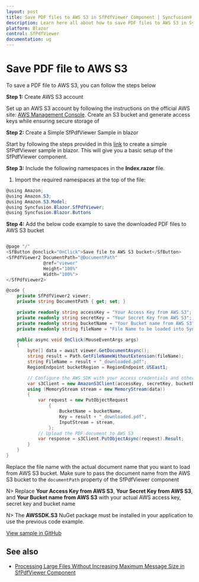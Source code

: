 ```yaml
---
layout: post
title: Save PDF files to AWS S3 in SfPdfViewer Component | Syncfusion®
description: Learn here all about how to save PDF files to AWS S3 in Syncfusion® Blazor SfPdfViewer component and much more details.
platform: Blazor
control: SfPdfViewer
documentation: ug
---
```


# Save PDF file to AWS S3

To save a PDF file to AWS S3, you can follow the steps below

**Step 1:** Create AWS S3 account 

 Set up an AWS S3 account by following the instructions on the official AWS site: [AWS Management Console](https://docs.aws.amazon.com/AmazonS3/latest/userguide/Welcome.html). Create an S3 bucket and generate access keys while ensuring secure storage of 

**Step 2:** Create a Simple SfPdfViewer Sample in blazor

Start by following the steps provided in this [link](https://blazor.syncfusion.com/documentation/pdfviewer-2/getting-started/server-side-application) to create a simple SfPdfViewer sample in blazor. This will give you a basic setup of the SfPdfViewer component.

**Step 3:** Include the following namespaces in the **Index.razor** file.

1. Import the required namespaces at the top of the file:

```csharp
@using Amazon;
@using Amazon.S3;
@using Amazon.S3.Model;
@using Syncfusion.Blazor.SfPdfViewer;
@using Syncfusion.Blazor.Buttons

```

**Step 4:** Add the below code example to save the downloaded PDF files to AWS S3 bucket

```csharp

@page "/"
<SfButton @onclick="OnClick">Save file to AWS S3 bucket</SfButton>
<SfPdfViewer2 DocumentPath="@DocumentPath"
              @ref="viewer"
              Height="100%"
              Width="100%">
</SfPdfViewer2>

@code {
    private SfPdfViewer2 viewer;
    private string DocumentPath { get; set; }

    private readonly string accessKey = "Your Access Key from AWS S3";
    private readonly string secretKey = "Your Secret Key from AWS S3";
    private readonly string bucketName = "Your Bucket name from AWS S3";
    private readonly string fileName = "File Name to be loaded into Syncfusion SfPdfViewer";

    public async void OnClick(MouseEventArgs args)
    {
        byte[] data = await viewer.GetDocumentAsync();
        string result = Path.GetFileNameWithoutExtension(fileName);
        string FileName = result + "_downloaded.pdf";
        RegionEndpoint bucketRegion = RegionEndpoint.USEast1;

        // Configure the AWS SDK with your access credentials and other settings
        var s3Client = new AmazonS3Client(accessKey, secretKey, bucketRegion);
        using (MemoryStream stream = new MemoryStream(data))
        {
            var request = new PutObjectRequest
                {
                    BucketName = bucketName,
                    Key = result + "_downloaded.pdf",
                    InputStream = stream,
                };
            // Upload the PDF document to AWS S3
            var response = s3Client.PutObjectAsync(request).Result;
        }
    }
}
```

Replace the file name with the actual document name that you want to load from AWS S3 bucket. Make sure to pass the document name from the AWS S3 bucket to the `documentPath` property of the SfPdfViewer component

N> Replace **Your Access Key from AWS S3**, **Your Secret Key from AWS S3**, and **Your Bucket name from AWS S3** with your actual AWS access key, secret key and bucket name

N> The **AWSSDK.S3** NuGet package must be installed in your application to use the previous code example.

[View sample in GitHub](https://github.com/SyncfusionExamples/blazor-pdf-viewer-examples/tree/master/Load%20and%20Save/Open%20and%20Save%20from%20AWS%20S3)

## See also

* [Processing Large Files Without Increasing Maximum Message Size in SfPdfViewer Component](../how-to/processing-large-files-without-increasing-maximum-message-size)